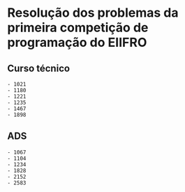 # Resolução dos problemas da primeira competição de programação do EIIFRO
## Curso técnico
    - 1021
    - 1180
    - 1221
    - 1235
    - 1467
    - 1898
## ADS
    - 1067
    - 1104
    - 1234
    - 1828
    - 2152
    - 2583
